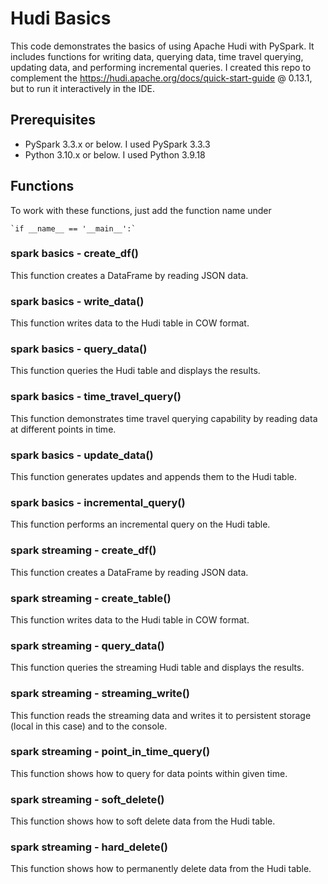 # Hudi Basics

This code demonstrates the basics of using Apache Hudi with PySpark. It includes functions for writing data, querying
data, time travel querying, updating data, and performing incremental queries.
I created this repo to complement the https://hudi.apache.org/docs/quick-start-guide @ 0.13.1, but to run it
interactively in the IDE.

## Prerequisites

- PySpark 3.3.x or below. I used PySpark 3.3.3
- Python 3.10.x or below. I used Python 3.9.18

## Functions

To work with these functions, just add the function name under

    `if __name__ == '__main__':`

### spark basics - create_df()

This function creates a DataFrame by reading JSON data.

### spark basics - write_data()

This function writes data to the Hudi table in COW format.

### spark basics - query_data()

This function queries the Hudi table and displays the results.

### spark basics - time_travel_query()

This function demonstrates time travel querying capability by reading data at different points in time.

### spark basics - update_data()

This function generates updates and appends them to the Hudi table.

### spark basics - incremental_query()

This function performs an incremental query on the Hudi table.

### spark streaming - create_df()

This function creates a DataFrame by reading JSON data.

### spark streaming - create_table()

This function writes data to the Hudi table in COW format.

### spark streaming - query_data()

This function queries the streaming Hudi table and displays the results.

### spark streaming - streaming_write()

This function reads the streaming data and writes it to persistent storage (local in this case) and to the console.

### spark streaming - point_in_time_query()

This function shows how to query for data points within given time.

### spark streaming - soft_delete()

This function shows how to soft delete data from the Hudi table.

### spark streaming - hard_delete()

This function shows how to permanently delete data from the Hudi table.